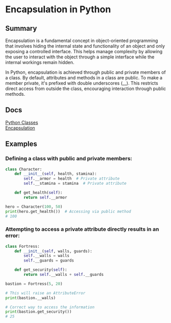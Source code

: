 # Encapsulation in Python

## Summary

Encapsulation is a fundamental concept in object-oriented programming that involves hiding the internal state and functionality of an object and only exposing a controlled interface. This helps manage complexity by allowing the user to interact with the object through a simple interface while the internal workings remain hidden.

In Python, encapsulation is achieved through public and private members of a class. By default, attributes and methods in a class are public. To make a member private, it's prefixed with double underscores (__). This restricts direct access from outside the class, encouraging interaction through public methods.

## Docs

[Python Classes](https://docs.python.org/3/tutorial/classes.html)\
[Encapsulation](https://en.wikipedia.org/wiki/Encapsulation_(computer_programming))

## Examples

### Defining a class with public and private members:
```python
class Character:
    def __init__(self, health, stamina):
        self.__armor = health  # Private attribute
        self.__stamina = stamina  # Private attribute

    def get_health(self):
        return self.__armor

hero = Character(100, 50)
print(hero.get_health())  # Accessing via public method
# 100
```
### Attempting to access a private attribute directly results in an error:
```python
class Fortress:
    def __init__(self, walls, guards):
        self.__walls = walls
        self.__guards = guards

    def get_security(self):
        return self.__walls + self.__guards

bastion = Fortress(5, 20)

# This will raise an AttributeError
print(bastion.__walls)

# Correct way to access the information
print(bastion.get_security())
# 25
```